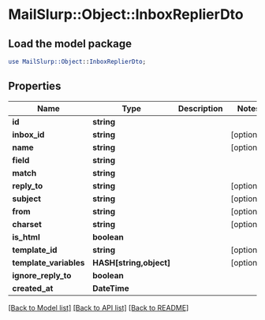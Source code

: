 # MailSlurp::Object::InboxReplierDto

## Load the model package
```perl
use MailSlurp::Object::InboxReplierDto;
```

## Properties
Name | Type | Description | Notes
------------ | ------------- | ------------- | -------------
**id** | **string** |  | 
**inbox_id** | **string** |  | [optional] 
**name** | **string** |  | [optional] 
**field** | **string** |  | 
**match** | **string** |  | 
**reply_to** | **string** |  | [optional] 
**subject** | **string** |  | [optional] 
**from** | **string** |  | [optional] 
**charset** | **string** |  | [optional] 
**is_html** | **boolean** |  | 
**template_id** | **string** |  | [optional] 
**template_variables** | **HASH[string,object]** |  | [optional] 
**ignore_reply_to** | **boolean** |  | 
**created_at** | **DateTime** |  | 

[[Back to Model list]](../README#documentation-for-models) [[Back to API list]](../README#documentation-for-api-endpoints) [[Back to README]](../README)


